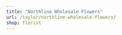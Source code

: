 ```yaml
---
title: "Northline Wholesale Flowers"
url: /taylor/northline-wholesale-flowers/
shop: florist
---
```

